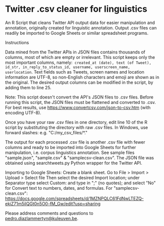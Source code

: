 # Twitter .csv cleaner for linguistics
An R Script that cleans Twitter API output data for easier manipulation and annotation, originally created for linguistic annotation. Output .csv files can readily be imported to Google Sheets or similar spreadsheet programs. 

Instructions

Data mined from the Twitter APIs in JSON files contains thousands of columns, most of which are empty or irrelevant. This script keeps only the most important columns, namely:``` created_at (date), text (of Tweet), id_str, in_reply_to_status_id, username, userscreen_name, userlocation```. Text fields such as Tweets, screen names and location information are UTF-8, so non-English characters and emoji are shown as in the original. The desired output columns can be modified in the script, by adding them to line 25.

Note: This script doesn't convert the API's JSON files to .csv files. Before running this script, the JSON files must be flattened and converted to .csv. For best results, use https://www.convertcsv.com/json-to-csv.htm (with encoding UTF-8).

Once you have your raw .csv files in one directory, edit line 10 of the R script by substituting the directory with raw .csv files. In Windows, use forward slashes: e.g. "C:/my_csv_files/*."

The output for each processed .csv file is another .csv file with fewer columns and ready to be imported into Google Sheets for further manipulation, i.e. corpus linguistics annotation. See sample files "sample.json", "sample.csv" & "samplecsv-clean.csv". The JSON file was obtained using searchtweets.py Python wrapper for the Twitter API. 

Importing to Google Sheets:
Create a blank sheet.
Go to File > Import > Upload > Select file
Then select the desired Import location; under Separator type select Custom: and type in ";" (no quotes); and select "No" for Convert text to numbers, dates, and formulas. For "samplecsv-clean.csv": https://docs.google.com/spreadsheets/d/1MZNPQLC61FdNwLTEZQ-ekiZ71m5ilQGt0n5O0-fM_Gw/edit?usp=sharing


Please address comments and questions to pedro.diazlammertyn@kuleuven.be.

